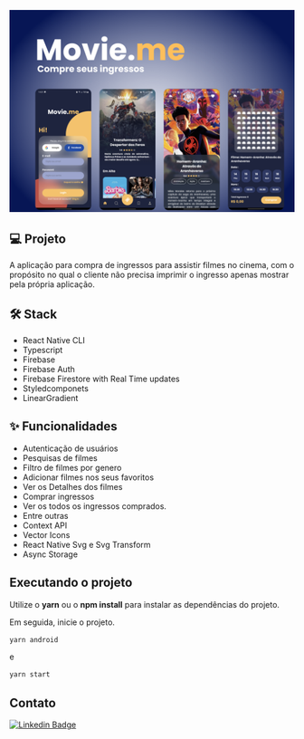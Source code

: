 ![cover](.github/cover.png?style=flat)

## 💻 Projeto
A aplicação para compra de ingressos para assistir filmes no cinema, com o propósito no qual o cliente não precisa imprimir o ingresso apenas mostrar pela própria aplicação.


## :hammer_and_wrench: Stack

- React Native CLI
- Typescript
- Firebase
- Firebase Auth
- Firebase Firestore with Real Time updates
- Styledcomponets
- LinearGradient



## ✨ Funcionalidades

- Autenticação de usuários
- Pesquisas de filmes
- Filtro de filmes por genero
- Adicionar filmes nos seus favoritos
- Ver os Detalhes dos filmes
- Comprar ingressos
- Ver os todos os ingressos comprados.
- Entre outras
- Context API
- Vector Icons
- React Native Svg e Svg Transform
- Async Storage

## Executando o projeto

Utilize o **yarn** ou o **npm install** para instalar as dependências do projeto.

Em seguida, inicie o projeto.

```cl
yarn android 
```
e
```cl
yarn start 
```



## Contato 
 
[![Linkedin Badge](https://img.shields.io/badge/-Luccas%20Alves%20Santos-6633cc?style=flat-square&logo=Linkedin&logoColor=white&link=https://www.linkedin.com/in/rodrigo-gon%C3%A7alves-santana/)](https://www.linkedin.com/in/luccasals/) 
</div>